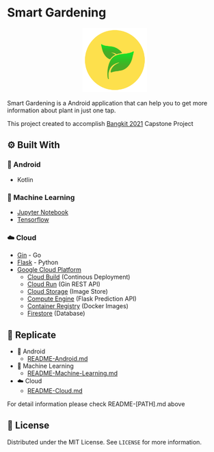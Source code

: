 # Smart Gardening

<p align="center">
  <img alt="Smart Gardening" height="150" src="img/logo.png">
</p>
Smart Gardening is a Android application that can help you to get more information about plant in just one tap.

This project created to accomplish [Bangkit 2021](https://grow.google/intl/id_id/bangkit/) Capstone Project

## :gear: Built With

### :iphone: Android

- Kotlin

### :robot: Machine Learning

- [Jupyter Notebook](https://jupyter.org/)
- [Tensorflow](https://www.tensorflow.org/)

### :cloud: Cloud

- [Gin](https://github.com/gin-gonic/gin) - Go
- [Flask](https://flask.palletsprojects.com/en/2.0.x/) - Python
- [Google Cloud Platform](https://cloud.google.com/)
  - [Cloud Build](https://cloud.google.com/build) (Continous Deployment)
  - [Cloud Run](https://cloud.google.com/run) (Gin REST API)
  - [Cloud Storage](https://cloud.google.com/storage) (Image Store)
  - [Compute Engine](https://cloud.google.com/compute) (Flask Prediction API)
  - [Container Registry](https://cloud.google.com/container-registry) (Docker Images)
  - [Firestore](https://cloud.google.com/firestore) (Database)

## :eyes: Replicate

- :iphone: Android
  - [README-Android.md](README-Android.md)
- :robot: Machine Learning
  - [README-Machine-Learning.md](README-Machine-Learning.md)
- :cloud: Cloud
  - [README-Cloud.md](README-Cloud.md)

For detail information please check README-[PATH].md above

## :scroll: License

Distributed under the MIT License. See `LICENSE` for more information.
